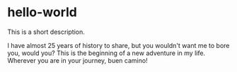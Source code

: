 # hello-world
This is a short description.

I have almost 25 years of history to share, but you wouldn't want me to bore you, would you?
This is the beginning of a new adventure in my life. Wherever you are in your journey, buen camino!
